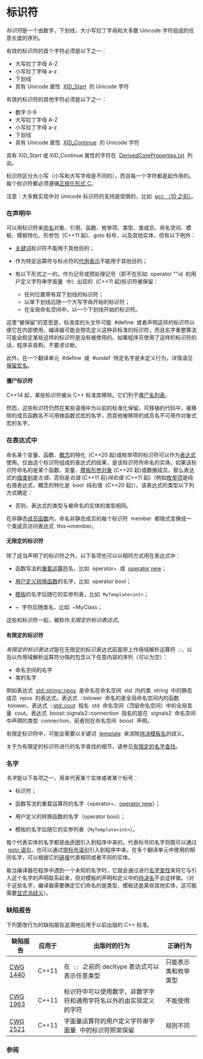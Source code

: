# 标识符

*标识符*是一个由数字，下划线，大小写拉丁字母和大多数 Unicode 字符组成的任意长度的序列。

有效的标识符的首个字符必须是以下之一：

- 大写拉丁字母 A-Z
- 小写拉丁字母 a-z
- 下划线
- 具有 Unicode 属性  [XID_Start](https://www.unicode.org/reports/tr31/#Table_Lexical_Classes_for_Identifiers)  的 Unicode 字符

有效的标识符的其他字符必须是以下之一：

- 数字 0-9
- 大写拉丁字母 A-Z
- 小写拉丁字母 a-z
- 下划线
- 具有 Unicode 属性  [XID_Continue](https://www.unicode.org/reports/tr31/#Table_Lexical_Classes_for_Identifiers)  的 Unicode 字符

具有 XID_Start 或 XID_Continue 属性的字符在  [DerivedCoreProperties.txt](https://www.unicode.org/Public/UCD/latest/ucd/DerivedCoreProperties.txt)  列出。

标识符区分大小写（小写和大写字母是不同的），而且每一个字符都是起作用的。每个标识符都必须遵循[正规化形式 C](https://www.unicode.org/charts/normalization/)。

注意：大多数实现中对 Unicode 标识符的支持是受限的，比如  [gcc （10 之前）](https://gcc.gnu.org/wiki/FAQ#What_is_the_status_of_adding_the_UTF-8_support_for_identifier_names_in_GCC.3F)。

### 在声明中

可以用标识符来[命名](https://zh.cppreference.com/w/cpp/language/declarations "cpp/language/declarations")对象、引用、函数、枚举项、类型、类成员、命名空间、模板、模板特化、形参包  (C++11 起)、goto 标号，以及其他实体，但有以下例外：

- [关键词](https://zh.cppreference.com/w/cpp/keyword "cpp/keyword")标识符不能用于其他目的；

- 作为特定运算符与标点符的[代用表示](https://zh.cppreference.com/w/cpp/language/operator_alternative "cpp/language/operator alternative")不能用于其他目的；

- 有以下形式之一的，作为记号或预处理记号（即不在形如  operator ""id  的用户定义字符串字面量  ﻿ 中）出现的  (C++11 起)标识符被保留：
  - 任何位置带有双下划线的标识符；
  - 以单下划线后随一个大写字母开始的标识符；
  - 在全局命名空间中，以一个下划线开始的标识符。

这里“被保留”的意思是，标准库的头文件可能  #define  或者声明这样的标识符以便它在内部使用，编译器可能会预先定义这种非标准的标识符，而且名字重整算法可能会假定某些这样的标识符是没有被使用的。如果程序员使用了这样的标识符的话，程序非良构，不要求诊断。

此外，在一个翻译单元  #define  或  #undef  特定名字是未定义行为，详情请见[保留宏名](https://zh.cppreference.com/w/cpp/preprocessor/replace "cpp/preprocessor/replace")。

#### 僵尸标识符

C++14 起，某些标识符被从 C++ 标准库移除。它们列于[僵尸名列表](https://zh.cppreference.com/w/cpp/symbol_index/zombie_names "cpp/symbol index/zombie names")。

然而，这些标识符仍然在某些语境中为以前的标准化保留。可移植的代码中，被移除的成员函数名不可用做函数式宏的名字，而其他被移除的成员名不可用作对象式宏的名字。

### 在表达式中

命名某个变量、函数、[概念](https://zh.cppreference.com/w/cpp/language/constraints "cpp/language/constraints")的特化  (C++20 起)或枚举项的标识符可以作为[表达式](https://zh.cppreference.com/w/cpp/language/expressions "cpp/language/expressions")使用。仅由这个标识符组成的表达式的结果，是该标识符所命名的实体。如果该标识符命名的是某个函数、变量、[模板形参对象](https://zh.cppreference.com/w/cpp/language/template_parameters#.E9.9D.9E.E7.B1.BB.E5.9E.8B.E6.A8.A1.E6.9D.BF.E5.BD.A2.E5.8F.82 "cpp/language/template parameters") (C++20 起)或数据成员，那么表达式的[值类别](https://zh.cppreference.com/w/cpp/language/value_category "cpp/language/value category")是*左值*，否则是*右值* (C++11 前)*纯右值* (C++11 起)（例如[枚举项](https://zh.cppreference.com/w/cpp/language/enum "cpp/language/enum")是纯右值表达式，概念的特化是  bool  纯右值  (C++20 起)）。该表达式的类型以下列方式确定：

- 否则，表达式的类型与被命名的实体的类型相同。

在非静态[成员函数](https://zh.cppreference.com/w/cpp/language/member_functions "cpp/language/member functions")内，命名非静态成员的每个标识符  member  都隐式变换成一个类成员访问表达式  this\-\>member。

#### 无限定的标识符

除了适当声明了的标识符之外，以下各项也可以以相同方式用在表达式中：

- 函数写法的[重载运算符](https://zh.cppreference.com/w/cpp/language/operators "cpp/language/operators")名，比如  operator+  或  [operator new](http://zh.cppreference.com/w/cpp/memory/new/operator_new)；
- [用户定义转换函数](https://zh.cppreference.com/w/cpp/language/cast_operator "cpp/language/cast operator")的名字，比如  operator bool；

- [模板](https://zh.cppreference.com/w/cpp/language/templates "cpp/language/templates")的名字后随它的实参列表，比如  `MyTemplate<int>`；
- ~  字符后随类名，比如  ~MyClass；

这些和标识符一起，被称作*无限定的标识表达式*。

#### 有限定的标识符

*有限定的标识表达式*是在无限定的标识表达式前面带上作用域解析运算符  ::，以及以作用域解析运算符分隔的包含以下任意内容的序列（可以为空）：

- 命名空间的名字
- 类的名字

例如表达式  [std::string::npos](http://zh.cppreference.com/w/cpp/string/basic_string/npos)  是命名在命名空间  std  内的类  string  中的静态成员  npos  的表达式。表达式  ::tolower  命名的是全局命名空间内的函数  tolower。表达式  ::[std::cout](http://zh.cppreference.com/w/cpp/io/cout)  指名  std  命名空间（顶层命名空间）中的全局变量  cout。表达式  boost::signals2::connection  指名的是在  signals2  命名空间中声明的类型  connection，前者则在命名空间  boost  声明。

有限定标识符中，可能会需要以关键词  [template](https://zh.cppreference.com/w/cpp/keyword/template "cpp/keyword/template")  来消除[待决模板名](https://zh.cppreference.com/w/cpp/language/dependent_name "cpp/language/dependent name")的歧义。

关于为有限定的标识符进行的名字查找的细节，请参见[有限定的名字查找](https://zh.cppreference.com/w/cpp/language/qualified_lookup "cpp/language/qualified lookup")。

### 名字

*名字*是以下各项之一，用来代表某个实体或者某个标号：

- 标识符；
- 函数写法的重载运算符的名字（operator+、[operator new](http://zh.cppreference.com/w/cpp/memory/new/operator_new)）；
- 用户定义的转换函数的名字（operator bool）；

- 模板的名字后随它的实参列表（`MyTemplate<int>`）。

每个代表实体的名字都是由[声明](https://zh.cppreference.com/w/cpp/language/declarations "cpp/language/declarations")引入到程序中来的。代表标号的名字则既可以通过  [goto 语句](https://zh.cppreference.com/w/cpp/language/goto "cpp/language/goto")，也可以通过[带标号语句](https://zh.cppreference.com/w/cpp/language/statements#.E6.A0.87.E5.8F.B7 "cpp/language/statements")引入到程序中来。在多个翻译单元中使用的相同名字，可以根据它的[链接](https://zh.cppreference.com/w/cpp/language/storage_duration#.E9.93.BE.E6.8E.A5 "cpp/language/storage duration")代表相同或者不同的实体。

每当编译器在程序中遇到一个未知的名字时，它就会通过进行[名字查找](https://zh.cppreference.com/w/cpp/language/lookup "cpp/language/lookup")来将它与引入这个名字的声明联系起来，但对模板的声明和定义中的[待决名](https://zh.cppreference.com/w/cpp/language/dependent_name "cpp/language/dependent name")不会这样做。（对于这些名字，编译器需要确定它们命名的是类型、模板还是某些其他实体，这可能需要[显式消歧义](https://zh.cppreference.com/w/cpp/language/dependent_name "cpp/language/dependent name")）。

### 缺陷报告

下列更改行为的缺陷报告追溯地应用于以前出版的 C++ 标准。

| 缺陷报告                                                     | 应用于 | 出版时的行为                                                       | 正确行为             |
| ------------------------------------------------------------ | ------ | ------------------------------------------------------------------ | -------------------- |
| [CWG 1440](https://cplusplus.github.io/CWG/issues/1440.html) | C++11  | 在  `::`  之前的 decltype 表达式可以表示任意类型                   | 只能表示类和枚举类型 |
| [CWG 1963](https://cplusplus.github.io/CWG/issues/1963.html) | C++11  | 标识符中可以使用数字，非数字字符和通用字符名以外的由实现定义的字符 | 不能使用             |
| [CWG 2521](https://cplusplus.github.io/CWG/issues/2521.html) | C++11  | 字面量运算符的用户定义字符串字面量  ﻿ 中的标识符照常保留           | 规则不同             |

### 参阅
